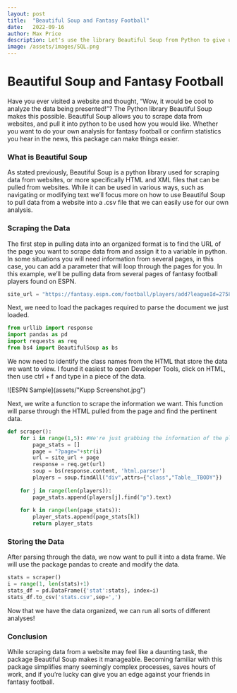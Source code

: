 ```yaml
---
layout: post
title:  "Beautiful Soup and Fantasy Football"
date:   2022-09-16
author: Max Price
description: Let's use the library Beautiful Soup from Python to give us an advantage in our fantasy football leagues or any other web scraping tasks.
image: /assets/images/SQL.png
---
```


# Beautiful Soup and Fantasy Football

Have you ever visited a website and thought, “Wow, it would be cool to analyze the data being presented!”? The Python library Beautiful Soup makes this possible. Beautiful Soup allows you to scrape data from websites, and pull it into python to be used how you would like. Whether you want to do your own analysis for fantasy football or confirm statistics you hear in the news, this package can make things easier.

### What is Beautiful Soup

As stated previously, Beautiful Soup is a python library used for scraping data from websites, or more specifically HTML and XML files that can be pulled from websites. While it can be used in various ways, such as navigating or modifying text we’ll focus more on how to use Beautiful Soup to pull data from a website into a .csv file that we can easily use for our own analysis. 

### Scraping the Data
The first step in pulling data into an organized format is to find the URL of the page you want to scrape data from and assign it to a variable in python. In some situations you will need information from several pages, in this case, you can add a parameter that will loop through the pages for you. In this example, we’ll be pulling data from several pages of fantasy football players found on ESPN.

```python
site_url = "https://fantasy.espn.com/football/players/add?leagueId=2758927"
```
Next, we need to load the packages required to parse the document we just loaded.

```python
from urllib import response
import pandas as pd
import requests as req
from bs4 import BeautifulSoup as bs
```
We now need to identify the class names from the HTML that store the data we want to view. I found it easiest to open Developer Tools, click on HTML, then use ctrl + f and type in a piece of the data. 

![ESPN Sample](assets/"Kupp Screenshot.jpg")

Next, we write a function to scrape the information we want. This function will parse through the HTML pulled from the page and find the pertinent data.

```python
def scraper():
    for i in range(1,5): #We're just grabbing the information of the players from the first 5 pages
        page_stats = []
        page = "?page="+str(i)
        url = site_url + page
        response = req.get(url)
        soup = bs(response.content, 'html.parser')
        players = soup.findAll("div",attrs={"class","Table__TBODY"})
    
    for j in range(len(players)):
        page_stats.append(players[j].find("p").text)
    
    for k in range(len(page_stats)):
        player_stats.append(page_stats[k])
        return player_stats
```
### Storing the Data

After parsing through the data, we now want to pull it into a data frame. We will use the package pandas to create and modify the data.

```python
stats = scraper()
i = range(1, len(stats)+1)
stats_df = pd.DataFrame({'stat':stats}, index=i)
stats_df.to_csv('stats.csv',sep=',')
```

Now that we have the data organized, we can run all sorts of different analyses!

### Conclusion
While scraping data from a website may feel like a daunting task, the package Beautiful Soup makes it manageable. Becoming familiar with this package simplifies many seemingly complex processes, saves hours of work, and if you’re lucky can give you an edge against your friends in fantasy football.

